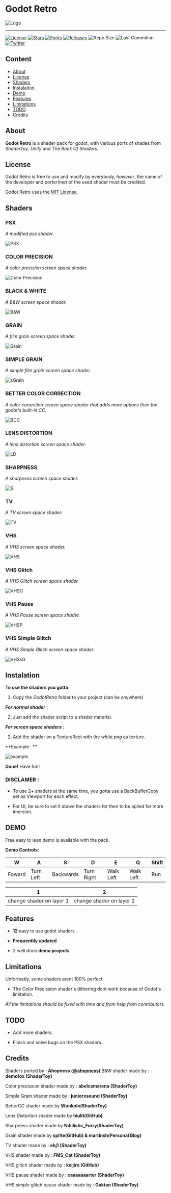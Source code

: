 # Godot Retro

![Logo](https://raw.githubusercontent.com/Ahopness/GodotRetro/main/icon.png "Logo")

- - - - - - -

[![License](https://img.shields.io/github/license/Ahopness/GodotRetro?color=b339e3&style=flat-square "License")](http://github.com/Ahopness/GodotRetro/blob/main/LICENSE "License")
[![Stars](https://img.shields.io/github/stars/Ahopness/GodotRetro?color=b339e3&style=flat-square "Stars")](http://github.com/Ahopness/GodotRetro/stargazers "Stars")
[![Forks](https://img.shields.io/github/forks/Ahopness/GodotRetro?color=b339e3&style=flat-square "Forks")](http://github.com/Ahopness/GodotRetro/network/member "Forks")
[![Releases](https://img.shields.io/badge/version-2.0.0-b339e3?style=flat-square "Releases")](http://github.com/Ahopness/GodotRetro/releases "Releases")
![Repo Size](https://img.shields.io/github/repo-size/Ahopness/GodotRetro?color=b339e3&style=flat-square "Repo Size")
![Last Commition](https://img.shields.io/github/last-commit/Ahopness/GodotRetro?color=b339e3&style=flat-square "Last Commition")
[![Twitter](https://img.shields.io/badge/Twitter-Ahopness-b339e3?style=flat-square "Twitter")](http://twitter.com/ahopness "Twitter")



## Content

* [About](#about)
* [License](#license)
* [Shaders](#shaders)
* [Instalation](#instalation)
* [Demo](#demo)
* [Features](#features)
* [Limitations](#limitations)
* [TODO](#todo)
* [Credits](#credits)



## About

**Godot Retro** is a shader pack for godot, with various ports of shades from *ShaderToy*, *Unity* and The *Book Of Shaders*. 



## License

Godot Retro is free to use and modify by everybody, *however*, the name of the developer and porter(me) of the used shader must be credited.

Godot Retro uses the [MIT License](https://github.com/Ahopness/GodotRetro/blob/main/LICENSE).



## Shaders

### PSX

*A modified psx shader.*

![PSX](https://i.imgur.com/x4j1O7U.gif "PSX")


### COLOR PRECISION

*A color precision screen space shader.*

![Color Precision](https://i.imgur.com/9gZrMev.gif "Color Precision")


### BLACK & WHITE

*A B&W screen space shader.* 

![B&W](https://i.imgur.com/i9TAX9f.gif "B&W")


### GRAIN

*A film grain screen space shader.* 

![Grain](https://i.imgur.com/gMdSFef.gif "Grain")


### SIMPLE GRAIN

*A simple film grain screen space shader.* 

![sGrain](https://i.imgur.com/unmRiis.gif "sGrain")


### BETTER COLOR CORRECTION

*A color correction screen space shader that adds more options then the godot's built-in CC.* 

![BCC](https://i.imgur.com/9YgI8gv.gif "BCC")


### LENS DISTORTION

*A lens distortion screen space shader.* 

![LD](https://i.imgur.com/DaO5dSu.gif "LD")


### SHARPNESS

*A sharpness screen space shader.* 

![S](https://i.imgur.com/IbG1rk4.gif "S")


### TV

*A TV screen space shader.* 

![TV](https://i.imgur.com/3pzUdaa.gif "TV")


### VHS

*A VHS screen space shader.* 

![VHS](https://i.imgur.com/o2IYf8i.gif "VHS")


### VHS Glitch

*A VHS Glitch screen space shader.* 

![VHSG](https://i.imgur.com/NJlnwkY.gif "VHSG")


### VHS Pause

*A VHS Pause screen space shader.*

![VHSP](https://i.imgur.com/TU9CD8f.gif "VHSP")


### VHS Simple Glitch

*A VHS Simple Glitch screen space shader.*

![VHSsG](https://i.imgur.com/yqrmWZr.gif "VHSsG")



## Instalation

**To use the shaders you gotta** :

1. Copy the _GodotRetro_ folder to your project (can be anywhere)


***For normal shader*** :

2. Just add the shader script to a shader material.


***For screen space shaders*** :

2. Add the shader on a TextureRect with the _white.png_ as texture.


**Example : **

![example](https://i.imgur.com/sTRhlJU.png)


**Done!** Have fun!


### DISCLAMER :

- To use 2+ shaders at the same time, you gotta use a BackBufferCopy set as Viewport for each effect.

- For UI, be sure to set it above the shaders for then to be aplied for more imersion.



## DEMO

Free easy to lean demo is available with the pack.


**Demo Controls**:

|    W   |     A     |     S     |     D      |     E     |     Q     | Shift |
|--------|-----------|-----------|------------|-----------|-----------|-------|
| Foward | Turn Left | Backwards | Turn Right | Walk Left | Walk Left |  Run  |

|            1             |             2            |
|--------------------------|--------------------------|
| change shader on layer 1 | change shader on layer 2 |



## Features

 - **12** easy to use godot shaders
 
 - **Frequentily updated**

 - 2 well done **demo projects**



## Limitations

Unfortnetly, some shaders arent 100% perfect.

 - The Color Precission shader's dithering dont work because of Godot's limitation.


 *All the limitations should be fixed with time and from help from contributors.*



## TODO

 - Add more shaders.

 - Finish and solve bugs on the PSX shaders.



## Credits 

Shaders ported by : **Ahopness ([@ahopness](http://twitter.com/ahopness "My Twitter Account"))**
</n>
</n>
B&W shader made by : **demofox (ShaderToy)**

Color precission shader made by : **abelcamarena (ShaderToy)**

Simple Grain shader made by : **juniorxsound (ShaderToy)**

BetterCC shader made by **Wunkolo(ShaderToy)**

Lens Distortion shader made by **hiulit(GitHub)**

Sharpness shader made by **Nihilistic_Furry(ShaderToy)**

Grain shader made by **spl!te(GitHub) & martinsh(Personal Blog)**

TV shader made by : **ehj1 (ShaderToy)**

VHS shader made by : **FMS_Cat (ShaderToy)**

VHS glitch shader made by : **keijiro (GitHub)**

VHS pause shader made by : **caaaaaaarter (ShaderToy)**

VHS simple glitch pause shader made by : **Gaktan (ShaderToy)**